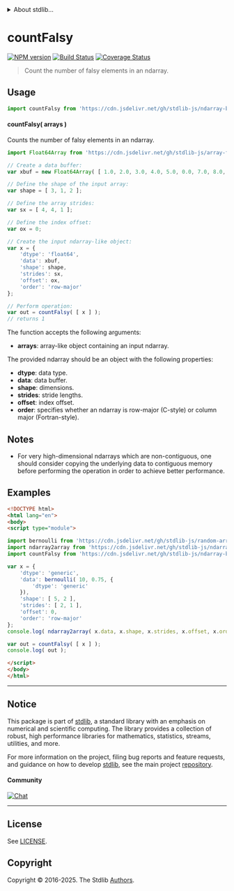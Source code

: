 <!--

@license Apache-2.0

Copyright (c) 2025 The Stdlib Authors.

Licensed under the Apache License, Version 2.0 (the "License");
you may not use this file except in compliance with the License.
You may obtain a copy of the License at

   http://www.apache.org/licenses/LICENSE-2.0

Unless required by applicable law or agreed to in writing, software
distributed under the License is distributed on an "AS IS" BASIS,
WITHOUT WARRANTIES OR CONDITIONS OF ANY KIND, either express or implied.
See the License for the specific language governing permissions and
limitations under the License.

-->


<details>
  <summary>
    About stdlib...
  </summary>
  <p>We believe in a future in which the web is a preferred environment for numerical computation. To help realize this future, we've built stdlib. stdlib is a standard library, with an emphasis on numerical and scientific computation, written in JavaScript (and C) for execution in browsers and in Node.js.</p>
  <p>The library is fully decomposable, being architected in such a way that you can swap out and mix and match APIs and functionality to cater to your exact preferences and use cases.</p>
  <p>When you use stdlib, you can be absolutely certain that you are using the most thorough, rigorous, well-written, studied, documented, tested, measured, and high-quality code out there.</p>
  <p>To join us in bringing numerical computing to the web, get started by checking us out on <a href="https://github.com/stdlib-js/stdlib">GitHub</a>, and please consider <a href="https://opencollective.com/stdlib">financially supporting stdlib</a>. We greatly appreciate your continued support!</p>
</details>

# countFalsy

[![NPM version][npm-image]][npm-url] [![Build Status][test-image]][test-url] [![Coverage Status][coverage-image]][coverage-url] <!-- [![dependencies][dependencies-image]][dependencies-url] -->

> Count the number of falsy elements in an ndarray.

<section class="intro">

</section>

<!-- /.intro -->



<section class="usage">

## Usage

```javascript
import countFalsy from 'https://cdn.jsdelivr.net/gh/stdlib-js/ndarray-base-count-falsy@esm/index.mjs';
```

#### countFalsy( arrays )

Counts the number of falsy elements in an ndarray.

<!-- eslint-disable max-len -->

```javascript
import Float64Array from 'https://cdn.jsdelivr.net/gh/stdlib-js/array-float64@esm/index.mjs';

// Create a data buffer:
var xbuf = new Float64Array( [ 1.0, 2.0, 3.0, 4.0, 5.0, 0.0, 7.0, 8.0, 9.0, 10.0, 11.0, 12.0 ] );

// Define the shape of the input array:
var shape = [ 3, 1, 2 ];

// Define the array strides:
var sx = [ 4, 4, 1 ];

// Define the index offset:
var ox = 0;

// Create the input ndarray-like object:
var x = {
    'dtype': 'float64',
    'data': xbuf,
    'shape': shape,
    'strides': sx,
    'offset': ox,
    'order': 'row-major'
};

// Perform operation:
var out = countFalsy( [ x ] );
// returns 1
```

The function accepts the following arguments:

-   **arrays**: array-like object containing an input ndarray.

The provided ndarray should be an object with the following properties:

-   **dtype**: data type.
-   **data**: data buffer.
-   **shape**: dimensions.
-   **strides**: stride lengths.
-   **offset**: index offset.
-   **order**: specifies whether an ndarray is row-major (C-style) or column major (Fortran-style).

</section>

<!-- /.usage -->

<section class="notes">

## Notes

-   For very high-dimensional ndarrays which are non-contiguous, one should consider copying the underlying data to contiguous memory before performing the operation in order to achieve better performance.

</section>

<!-- /.notes -->

<section class="examples">

## Examples

<!-- eslint no-undef: "error" -->

```html
<!DOCTYPE html>
<html lang="en">
<body>
<script type="module">

import bernoulli from 'https://cdn.jsdelivr.net/gh/stdlib-js/random-array-bernoulli@esm/index.mjs';
import ndarray2array from 'https://cdn.jsdelivr.net/gh/stdlib-js/ndarray-base-to-array@esm/index.mjs';
import countFalsy from 'https://cdn.jsdelivr.net/gh/stdlib-js/ndarray-base-count-falsy@esm/index.mjs';

var x = {
    'dtype': 'generic',
    'data': bernoulli( 10, 0.75, {
        'dtype': 'generic'
    }),
    'shape': [ 5, 2 ],
    'strides': [ 2, 1 ],
    'offset': 0,
    'order': 'row-major'
};
console.log( ndarray2array( x.data, x.shape, x.strides, x.offset, x.order ) );

var out = countFalsy( [ x ] );
console.log( out );

</script>
</body>
</html>
```

</section>

<!-- /.examples -->

<!-- C interface documentation. -->



<!-- Section for related `stdlib` packages. Do not manually edit this section, as it is automatically populated. -->

<section class="related">

</section>

<!-- /.related -->


<section class="main-repo" >

* * *

## Notice

This package is part of [stdlib][stdlib], a standard library with an emphasis on numerical and scientific computing. The library provides a collection of robust, high performance libraries for mathematics, statistics, streams, utilities, and more.

For more information on the project, filing bug reports and feature requests, and guidance on how to develop [stdlib][stdlib], see the main project [repository][stdlib].

#### Community

[![Chat][chat-image]][chat-url]

---

## License

See [LICENSE][stdlib-license].


## Copyright

Copyright &copy; 2016-2025. The Stdlib [Authors][stdlib-authors].

</section>

<!-- /.stdlib -->

<!-- Section for all links. Make sure to keep an empty line after the `section` element and another before the `/section` close. -->

<section class="links">

[npm-image]: http://img.shields.io/npm/v/@stdlib/ndarray-base-count-falsy.svg
[npm-url]: https://npmjs.org/package/@stdlib/ndarray-base-count-falsy

[test-image]: https://github.com/stdlib-js/ndarray-base-count-falsy/actions/workflows/test.yml/badge.svg?branch=main
[test-url]: https://github.com/stdlib-js/ndarray-base-count-falsy/actions/workflows/test.yml?query=branch:main

[coverage-image]: https://img.shields.io/codecov/c/github/stdlib-js/ndarray-base-count-falsy/main.svg
[coverage-url]: https://codecov.io/github/stdlib-js/ndarray-base-count-falsy?branch=main

<!--

[dependencies-image]: https://img.shields.io/david/stdlib-js/ndarray-base-count-falsy.svg
[dependencies-url]: https://david-dm.org/stdlib-js/ndarray-base-count-falsy/main

-->

[chat-image]: https://img.shields.io/gitter/room/stdlib-js/stdlib.svg
[chat-url]: https://app.gitter.im/#/room/#stdlib-js_stdlib:gitter.im

[stdlib]: https://github.com/stdlib-js/stdlib

[stdlib-authors]: https://github.com/stdlib-js/stdlib/graphs/contributors

[umd]: https://github.com/umdjs/umd
[es-module]: https://developer.mozilla.org/en-US/docs/Web/JavaScript/Guide/Modules

[deno-url]: https://github.com/stdlib-js/ndarray-base-count-falsy/tree/deno
[deno-readme]: https://github.com/stdlib-js/ndarray-base-count-falsy/blob/deno/README.md
[umd-url]: https://github.com/stdlib-js/ndarray-base-count-falsy/tree/umd
[umd-readme]: https://github.com/stdlib-js/ndarray-base-count-falsy/blob/umd/README.md
[esm-url]: https://github.com/stdlib-js/ndarray-base-count-falsy/tree/esm
[esm-readme]: https://github.com/stdlib-js/ndarray-base-count-falsy/blob/esm/README.md
[branches-url]: https://github.com/stdlib-js/ndarray-base-count-falsy/blob/main/branches.md

[stdlib-license]: https://raw.githubusercontent.com/stdlib-js/ndarray-base-count-falsy/main/LICENSE

<!-- <related-links> -->

<!-- </related-links> -->

</section>

<!-- /.links -->
